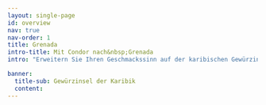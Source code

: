 ```yaml
---
layout: single-page
id: overview
nav: true
nav-order: 1
title: Grenada
intro-title: Mit Condor nach&nbsp;Grenada
intro: "Erweitern Sie Ihren Geschmackssinn auf der karibischen Gewürzinsel und erfüllen Sie sich ganz nebenbei Ihren Traumurlaub auf den Kleinen Antillen. Starten Sie bequem, immer freitags bis zum 25. April 2020, mit einem Direktflug nach Grenada und erreichen Sie Ihr Karibikglück nach 10 Stunden Flugzeit. Alle Flüge sind bereits ab sofort buchbar. Die sonnenverwöhnte Insel vor der Küste von Venezuela ist unter anderem bekannt für Ihre Gewürze und Aromen. Seite an Seite mit Vanille und Schokolade wächst hier die beliebte Muskatnuss. Doch Grenada hat noch viel mehr zu bieten: Wir haben die besten Tipps für Sie zusammengestellt."

banner:
  title-sub: Gewürzinsel der Karibik
  content:
---
```

